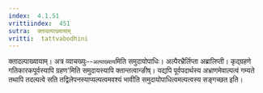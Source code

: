 ```yaml
---
index:  4.1.51
vrittiindex:  451
sutra:  क्तादल्पाख्यायाम्
vritti:  tattvabodhini 
---
```


क्तादल्पाख्यायाम्। अत्र व्याचख्युः--`अल्पाख्याय`मिति समुदायोपाधिः। अल्पैरभ्रैर्लिप्ता अब्रालिप्ती। कृद्ग्रहणे गतिकारकपूर्वस्यापि ग्रहण'मिति समुदायस्यापि क्तान्तत्वान्ङीष्। यद्यपि पूर्वपदार्थस्य अभ्राणमेवाल्पत्वं गम्यते तथापि तदल्पत्वे सति तद्विलेपनस्याप्यल्पत्वमवश्यं भावीति समुदायोपाधित्वमल्पत्वस्य सङ्गच्छत इति।

